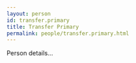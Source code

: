 ```yaml
---
layout: person
id: transfer.primary
title: Transfer Primary
permalink: people/transfer.primary.html
---
```


Person details...